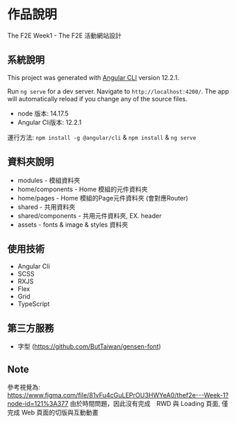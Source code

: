 # 作品說明

The F2E Week1 - The F2E 活動網站設計

## 系統說明

This project was generated with [Angular CLI](https://github.com/angular/angular-cli) version 12.2.1.

Run `ng serve` for a dev server. Navigate to `http://localhost:4200/`. The app will automatically reload if you change any of the source files.

- node 版本: 14.17.5
- Angular Cli版本: 12.2.1

運行方法: `npm install -g @angular/cli` & `npm install` & `ng serve`

## 資料夾說明

- modules - 模組資料夾
- home/components - Home 模組的元件資料夾
- home/pages - Home 模組的Page元件資料夾 (會對應Router)
- shared - 共用資料夾
- shared/components - 共用元件資料夾, EX. header
- assets - fonts & image & styles 資料夾

## 使用技術
- Angular Cli
- SCSS
- RXJS
- Flex
- Grid
- TypeScript

## 第三方服務
- 字型 (https://github.com/ButTaiwan/gensen-font)

## Note
參考視覺為: https://www.figma.com/file/81vFu4cGuLEPrOU3HWYeA0/thef2e---Week-1?node-id=121%3A377
由於時間問題，因此沒有完成　RWD 與 Loading 頁面, 僅完成 Web 頁面的切版與互動動畫
